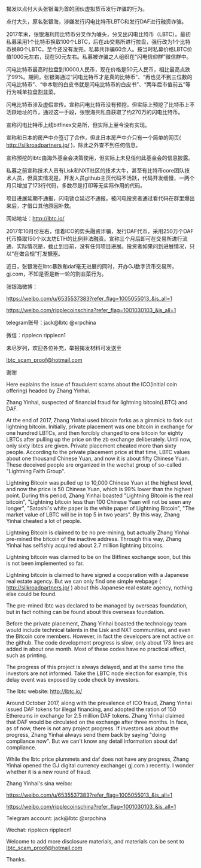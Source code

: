 揭发以点付大头张银海为首的团伙虚拟货币发行诈骗的行为。

点付大头，原名张银海，涉嫌发行闪电比特币LBTC和发行DAF进行融资诈骗。

2017年末，张银海利用比特币分叉作为噱头，分叉出闪电比特币（LBTC）。最初私募采用1个比特币换取100个LBTC，后在zb交易所进行拉盘，强行改为1个比特币换80个LBTC，至今还没有发完。私募共诈骗60余人。按当时私募价格LBTC价值1000元左右，现在50元左右。私募被诈骗之人组织在“闪电信仰群”微信群中。

闪电比特币最高时拉盘到10000人民币，现在价格是50元人民币，相比最高点跌了99%。期间，张银海通过“闪电比特币才是真的比特币”、“再也见不到三位数的闪电比特币”、“中本聪的白皮书就是闪电比特币的白皮书”、“两年后市值前五”等行为喊单拉盘割韭菜。

闪电比特币涉及虚假宣传。宣称闪电比特币没有预挖，但实际上预挖了比特币上不活跃地址的币，通过这一手段，张银海共私自获取了约270万的闪电比特币。

宣称闪电比特币上线bitfinex交易所，但实际上至今没有实现。

宣称和日本的房产中介签订了合作，但此日本房产中介只有一个简单的网页( http://silkroadpartners.jp/ )，除此之外查不到任何信息。

宣称预挖的lbtc由海外基金会决策使用，但实际上未见任何此基金会的信息披露。

私募之前宣称技术人员有Lisk和NXT社区的技术大牛，甚至有比特币core团队技术人员，但真实情况是，开发人员github主页代码不活跃，代码开发缓慢，一两个月只增加了173行代码，多数尽是打印等无实际作用的代码。

项目进展延期不通报，闪电锁仓延迟不通报。被闪电投资者通过看代码在群里爆出来后，才借口其他原因补救。

网站地址：http://lbtc.io/

2017年10月份左右，借着ICO的势头融资诈骗，发行DAF代币，采用250万个DAF代币换取150个以太坊ETH的比例非法融资。宣称三个月后即可在交易所进行流通，实际情况是，截止到目前，没有任何项目进展。投资者如果问到进展情况，只以“在做合规”打发搪塞。

近日，张银海在lbtc暴跌和daf毫无进展的同时，开办GJ数字货币交易所，gj.com，不知是否是新一轮的割韭菜行为。

张银海微博：

https://weibo.com/u/6535537383?refer_flag=1005055013_&is_all=1

https://weibo.com/ripplecoinschina?refer_flag=1001030103_&is_all=1

telegram账号：jack@lbtc @xrpchina

微信：ripplecn ripplecn1


未尽罗列，欢迎各位补充，举报揭发材料可发送至

lbtc_scam_proof@hotmail.com

谢谢


Here explains the issue of fraudulent scams about the ICO(initial coin offering) headed by Zhang Yinhai.

Zhang Yinhai, suspected of financial fraud for lightning bitcoin(LBTC) and DAF.

At the end of 2017, Zhang Yinhai used bitcoin forks as a gimmick to fork out lightning bitcoin. Initially, private placement was one bitcoin in exchange for one hundred LBTCs, and then forcibly changed to one bitcoin for eighty LBTCs after pulling up the price on the zb exchange deliberately. Until now, only sixty lbtcs are given. Private placement cheated more than sixty people. According to the private placement price at that time, LBTC values about one thousand Chinese Yuan, and now it is about fifty Chinese Yuan. These deceived people are organized in the wechat group of so-called "Lightning Faith Group".

Lightning Bitcoin was pulled up to 10,000 Chinese Yuan at the highest level, and now the price is 50 Chinese Yuan, which is 99% lower than the highest point. During this period, Zhang Yinhai boasted "Lightning Bitcoin is the real bitcoin", "Lightning bitcoin less than 100 Chinese Yuan will not be seen any longer", "Satoshi's white paper is the white paper of Lightning Bitcoin", "The market value of LBTC will be in top 5 in two years". By this way, Zhang Yinhai cheated a lot of people.

Lightning Bitcoin is claimed to be no pre-mining, but actually Zhang Yinhai pre-mined the bitcoin of the inactive address. Through this way, Zhang Yinhai has selfishly acquired about 2.7 million lightning bitcoins.

Lightning bitcoin was claimed to be on the Bitfinex exchange soon, but this is not been implemented so far.

Lightning bitcoin is claimed to have signed a cooperation with a Japanese real estate agency. But we can only find one simple webpage ( http://silkroadpartners.jp/ ) about this Japanese real estate agency, nothing else could be found.

The pre-mined lbtc was declared to be managed by overseas foundation, but in fact nothing can be found about this overseas foundation.

Before the private placement, Zhang Yinhai boasted the technology team would include technical talents in the Lisk and NXT communities, and even the Bitcoin core members. However, in fact the developers are not active on the github. The code development progress is slow, only about 173 lines are added in about one month. Most of these codes have no practical effect, such as printing.

The progress of this project is always delayed, and at the same time the investors are not informed. Take the LBTC node election for example, this delay event was exposed by code check by investors. 

The lbtc website: http://lbtc.io/

Around October 2017, along with the prevalence of ICO fraud, Zhang Yinhai issued DAF tokens for illegal financing, and adopted the ration of 150 Ethereums in exchange for 2.5 million DAF tokens. Zhang Yinhai claimed that DAF would be circulated on the exchange after three months. In face, as of now, there is not any project progress. If investors ask about the progress, Zhang Yinhai always send them back by saying "doing compliance now". But we can't know any detail information about daf compliance.

While the lbtc price plummets and daf does not have any progress, Zhang Yinhai opened the GJ digital currency exchange( gj.com ) recently. I wonder whether it is a new round of fraud.

Zhang Yinhai's sina weibo:

https://weibo.com/u/6535537383?refer_flag=1005055013_&is_all=1

https://weibo.com/ripplecoinschina?refer_flag=1001030103_&is_all=1

Telegram account: jack@lbtc @xrpchina

Wechat: ripplecn ripplecn1


Welcome to add more disclosure materials, and materials can be sent to lbtc_scam_proof@hotmail.com

Thanks.


